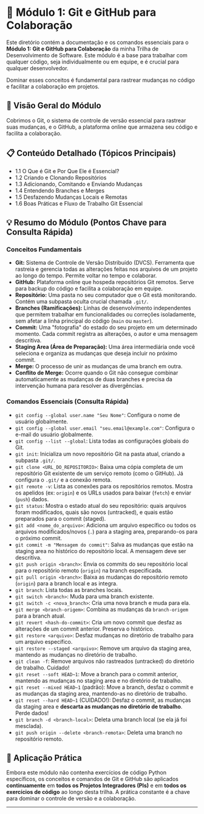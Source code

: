 # 🤝 Módulo 1: Git e GitHub para Colaboração

Este diretório contém a documentação e os comandos essenciais para o **Módulo 1: Git e GitHub para Colaboração** da minha Trilha de Desenvolvimento de Software. Este módulo é a base para trabalhar com qualquer código, seja individualmente ou em equipe, e é crucial para qualquer desenvolvedor.

Dominar esses conceitos é fundamental para rastrear mudanças no código e facilitar a colaboração em projetos.

## 📝 Visão Geral do Módulo

Cobrimos o Git, o sistema de controle de versão essencial para rastrear suas mudanças, e o GitHub, a plataforma online que armazena seu código e facilita a colaboração.

## 📋 Conteúdo Detalhado (Tópicos Principais)

* 1.1 O Que é Git e Por Que Ele é Essencial?
* 1.2 Criando e Clonando Repositórios
* 1.3 Adicionando, Comitando e Enviando Mudanças
* 1.4 Entendendo Branches e Merges
* 1.5 Desfazendo Mudanças Locais e Remotas
* 1.6 Boas Práticas e Fluxo de Trabalho Git Essencial

## 💡 Resumo do Módulo (Pontos Chave para Consulta Rápida)

### Conceitos Fundamentais

* **Git:** Sistema de Controle de Versão Distribuído (DVCS). Ferramenta que rastreia e gerencia todas as alterações feitas nos arquivos de um projeto ao longo do tempo. Permite voltar no tempo e colaborar.
* **GitHub:** Plataforma online que hospeda repositórios Git remotos. Serve para backup do código e facilita a colaboração em equipe.
* **Repositório:** Uma pasta no seu computador que o Git está monitorando. Contém uma subpasta oculta crucial chamada `.git/`.
* **Branches (Ramificações):** Linhas de desenvolvimento independentes que permitem trabalhar em funcionalidades ou correções isoladamente, sem afetar a linha principal do código (`main` ou `master`).
* **Commit:** Uma "fotografia" do estado do seu projeto em um determinado momento. Cada commit registra as alterações, o autor e uma mensagem descritiva.
* **Staging Area (Área de Preparação):** Uma área intermediária onde você seleciona e organiza as mudanças que deseja incluir no próximo commit.
* **Merge:** O processo de unir as mudanças de uma branch em outra.
* **Conflito de Merge:** Ocorre quando o Git não consegue combinar automaticamente as mudanças de duas branches e precisa da intervenção humana para resolver as divergências.

### Comandos Essenciais (Consulta Rápida)

* `git config --global user.name "Seu Nome"`: Configura o nome de usuário globalmente.
* `git config --global user.email "seu.email@example.com"`: Configura o e-mail do usuário globalmente.
* `git config --list --global`: Lista todas as configurações globais do Git.
* `git init`: Inicializa um novo repositório Git na pasta atual, criando a subpasta `.git/`.
* `git clone <URL_DO_REPOSITORIO>`: Baixa uma cópia completa de um repositório Git existente de um serviço remoto (como o GitHub). Já configura o `.git/` e a conexão remota.
* `git remote -v`: Lista as conexões para os repositórios remotos. Mostra os apelidos (ex: `origin`) e os URLs usados para baixar (`fetch`) e enviar (`push`) dados.
* `git status`: Mostra o estado atual do seu repositório: quais arquivos foram modificados, quais são novos (untracked), e quais estão preparados para o commit (staged).
* `git add <nome_do_arquivo>`: Adiciona um arquivo específico ou todos os arquivos modificados/novos (`.`) para a staging area, preparando-os para o próximo commit.
* `git commit -m "Mensagem do commit"`: Salva as mudanças que estão na staging area no histórico do repositório local. A mensagem deve ser descritiva.
* `git push origin <branch>`: Envia os commits do seu repositório local para o repositório remoto (`origin`) na branch especificada.
* `git pull origin <branch>`: Baixa as mudanças do repositório remoto (`origin`) para a branch local e as integra.
* `git branch`: Lista todas as branches locais.
* `git switch <branch>`: Muda para uma branch existente.
* `git switch -c <nova_branch>`: Cria uma nova branch e muda para ela.
* `git merge <branch-origem>`: Combina as mudanças da `branch-origem` para a branch atual.
* `git revert <hash-do-commit>`: Cria um novo commit que desfaz as alterações de um commit anterior. Preserva o histórico.
* `git restore <arquivo>`: Desfaz mudanças no diretório de trabalho para um arquivo específico.
* `git restore --staged <arquivo>`: Remove um arquivo da staging area, mantendo as mudanças no diretório de trabalho.
* `git clean -f`: Remove arquivos não rastreados (untracked) do diretório de trabalho. Cuidado!
* `git reset --soft HEAD~1`: Move a branch para o commit anterior, mantendo as mudanças no staging area e no diretório de trabalho.
* `git reset --mixed HEAD~1` (padrão): Move a branch, desfaz o commit e as mudanças da staging area, mantendo-as no diretório de trabalho.
* `git reset --hard HEAD~1` (CUIDADO!): Desfaz o commit, as mudanças da staging area e **descarta as mudanças no diretório de trabalho**. Perde dados!
* `git branch -d <branch-local>`: Deleta uma branch local (se ela já foi mesclada).
* `git push origin --delete <branch-remota>`: Deleta uma branch no repositório remoto.

## 🎯 Aplicação Prática

Embora este módulo não contenha exercícios de código Python específicos, os conceitos e comandos de Git e GitHub são aplicados **continuamente** em **todos os Projetos Integradores (PIs)** e em **todos os exercícios de código** ao longo desta trilha. A prática constante é a chave para dominar o controle de versão e a colaboração.

---